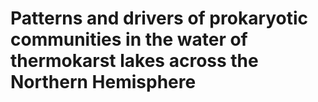 # Patterns and drivers of prokaryotic communities in the water of thermokarst lakes across the Northern Hemisphere
 

